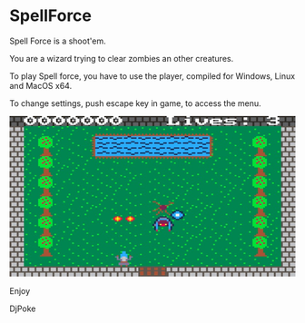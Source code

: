 # SpellForce
Spell Force is a shoot'em.

You are a wizard trying to clear zombies an other creatures.

To play Spell force, you have to use the player, compiled for Windows, Linux and MacOS x64.

To change settings, push escape key in game, to access the menu.

![Screenshot](screenshot.jpg)

Enjoy

DjPoke
